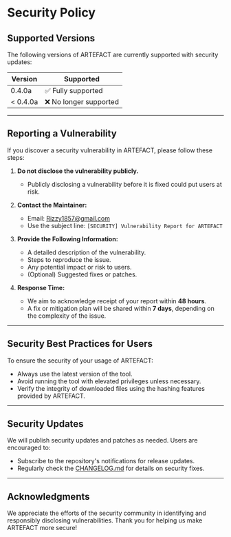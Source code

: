 # Security Policy

## Supported Versions

The following versions of ARTEFACT are currently supported with security updates:

| Version   | Supported          |
|-----------|--------------------|
| 0.4.0a    | ✅ Fully supported |
| < 0.4.0a  | ❌ No longer supported |

---

## Reporting a Vulnerability

If you discover a security vulnerability in ARTEFACT, please follow these steps:

1. **Do not disclose the vulnerability publicly.**
   - Publicly disclosing a vulnerability before it is fixed could put users at risk.

2. **Contact the Maintainer:**
   - Email: [Rizzy1857@gmail.com](mailto:Rizzy1857@gmail.com)
   - Use the subject line: `[SECURITY] Vulnerability Report for ARTEFACT`

3. **Provide the Following Information:**
   - A detailed description of the vulnerability.
   - Steps to reproduce the issue.
   - Any potential impact or risk to users.
   - (Optional) Suggested fixes or patches.

4. **Response Time:**
   - We aim to acknowledge receipt of your report within **48 hours**.
   - A fix or mitigation plan will be shared within **7 days**, depending on the complexity of the issue.

---

## Security Best Practices for Users

To ensure the security of your usage of ARTEFACT:

- Always use the latest version of the tool.
- Avoid running the tool with elevated privileges unless necessary.
- Verify the integrity of downloaded files using the hashing features provided by ARTEFACT.

---

## Security Updates

We will publish security updates and patches as needed. Users are encouraged to:

- Subscribe to the repository's notifications for release updates.
- Regularly check the [CHANGELOG.md](../CHANGELOG.md) for details on security fixes.

---

## Acknowledgments

We appreciate the efforts of the security community in identifying and responsibly disclosing vulnerabilities. Thank you for helping us make ARTEFACT more secure!

